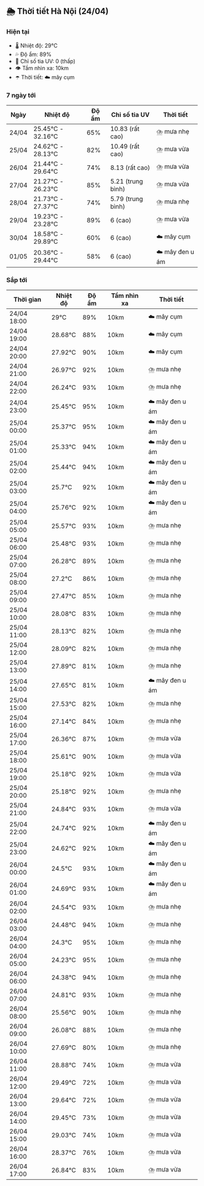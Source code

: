 ## 🌦️ Thời tiết Hà Nội (24/04)

### Hiện tại

- 🌡️ Nhiệt độ: 29℃
- 💦 Độ ẩm: 89%
- 🌟 Chỉ số tia UV: 0 (thấp)
- 👁️ Tầm nhìn xa: 10km
- ☂️ Thời tiết: ☁️ mây cụm

### 7 ngày tới

| Ngày | Nhiệt độ | Độ ẩm | Chỉ số tia UV | Thời tiết |
| --- | --- | --- | --- | --- |
| 24/04 | 25.45℃ - 32.16℃ | 65% | 10.83 (rất cao) | ⛈️ mưa nhẹ |
| 25/04 | 24.62℃ - 28.13℃ | 82% | 10.49 (rất cao) | ⛈️ mưa vừa |
| 26/04 | 21.44℃ - 29.64℃ | 74% | 8.13 (rất cao) | ⛈️ mưa vừa |
| 27/04 | 21.27℃ - 26.23℃ | 85% | 5.21 (trung bình) | ⛈️ mưa vừa |
| 28/04 | 21.73℃ - 27.37℃ | 74% | 5.79 (trung bình) | ⛈️ mưa nhẹ |
| 29/04 | 19.23℃ - 23.28℃ | 89% | 6 (cao) | ⛈️ mưa vừa |
| 30/04 | 18.58℃ - 29.89℃ | 60% | 6 (cao) | ☁️ mây cụm |
| 01/05 | 20.36℃ - 29.44℃ | 58% | 6 (cao) | ☁️ mây đen u ám |

### Sắp tới

| Thời gian | Nhiệt độ | Độ ẩm | Tầm nhìn xa | Thời tiết |
| --- | --- | --- | --- | --- |
| 24/04 18:00 | 29℃ | 89% | 10km | ☁️ mây cụm |
| 24/04 19:00 | 28.68℃ | 88% | 10km | ☁️ mây cụm |
| 24/04 20:00 | 27.92℃ | 90% | 10km | ☁️ mây cụm |
| 24/04 21:00 | 26.97℃ | 92% | 10km | ⛈️ mưa nhẹ |
| 24/04 22:00 | 26.24℃ | 93% | 10km | ⛈️ mưa nhẹ |
| 24/04 23:00 | 25.45℃ | 95% | 10km | ☁️ mây đen u ám |
| 25/04 00:00 | 25.37℃ | 95% | 10km | ☁️ mây đen u ám |
| 25/04 01:00 | 25.33℃ | 94% | 10km | ☁️ mây đen u ám |
| 25/04 02:00 | 25.44℃ | 94% | 10km | ☁️ mây đen u ám |
| 25/04 03:00 | 25.7℃ | 92% | 10km | ☁️ mây đen u ám |
| 25/04 04:00 | 25.76℃ | 92% | 10km | ☁️ mây đen u ám |
| 25/04 05:00 | 25.57℃ | 93% | 10km | ⛈️ mưa nhẹ |
| 25/04 06:00 | 25.48℃ | 93% | 10km | ⛈️ mưa nhẹ |
| 25/04 07:00 | 26.28℃ | 89% | 10km | ⛈️ mưa nhẹ |
| 25/04 08:00 | 27.2℃ | 86% | 10km | ⛈️ mưa nhẹ |
| 25/04 09:00 | 27.47℃ | 85% | 10km | ⛈️ mưa nhẹ |
| 25/04 10:00 | 28.08℃ | 83% | 10km | ⛈️ mưa nhẹ |
| 25/04 11:00 | 28.13℃ | 82% | 10km | ⛈️ mưa nhẹ |
| 25/04 12:00 | 28.09℃ | 82% | 10km | ⛈️ mưa nhẹ |
| 25/04 13:00 | 27.89℃ | 81% | 10km | ⛈️ mưa nhẹ |
| 25/04 14:00 | 27.65℃ | 81% | 10km | ☁️ mây đen u ám |
| 25/04 15:00 | 27.53℃ | 82% | 10km | ⛈️ mưa nhẹ |
| 25/04 16:00 | 27.14℃ | 84% | 10km | ⛈️ mưa nhẹ |
| 25/04 17:00 | 26.36℃ | 87% | 10km | ⛈️ mưa vừa |
| 25/04 18:00 | 25.61℃ | 90% | 10km | ⛈️ mưa vừa |
| 25/04 19:00 | 25.18℃ | 92% | 10km | ⛈️ mưa vừa |
| 25/04 20:00 | 25.18℃ | 92% | 10km | ⛈️ mưa nhẹ |
| 25/04 21:00 | 24.84℃ | 93% | 10km | ⛈️ mưa vừa |
| 25/04 22:00 | 24.74℃ | 92% | 10km | ☁️ mây đen u ám |
| 25/04 23:00 | 24.62℃ | 92% | 10km | ☁️ mây đen u ám |
| 26/04 00:00 | 24.5℃ | 93% | 10km | ☁️ mây đen u ám |
| 26/04 01:00 | 24.69℃ | 93% | 10km | ☁️ mây đen u ám |
| 26/04 02:00 | 24.54℃ | 93% | 10km | ⛈️ mưa nhẹ |
| 26/04 03:00 | 24.48℃ | 94% | 10km | ⛈️ mưa nhẹ |
| 26/04 04:00 | 24.3℃ | 95% | 10km | ⛈️ mưa nhẹ |
| 26/04 05:00 | 24.23℃ | 95% | 10km | ⛈️ mưa nhẹ |
| 26/04 06:00 | 24.38℃ | 94% | 10km | ⛈️ mưa nhẹ |
| 26/04 07:00 | 24.81℃ | 93% | 10km | ⛈️ mưa nhẹ |
| 26/04 08:00 | 25.56℃ | 90% | 10km | ⛈️ mưa nhẹ |
| 26/04 09:00 | 26.08℃ | 88% | 10km | ⛈️ mưa nhẹ |
| 26/04 10:00 | 27.69℃ | 80% | 10km | ⛈️ mưa nhẹ |
| 26/04 11:00 | 28.88℃ | 74% | 10km | ⛈️ mưa vừa |
| 26/04 12:00 | 29.49℃ | 72% | 10km | ⛈️ mưa vừa |
| 26/04 13:00 | 29.64℃ | 72% | 10km | ⛈️ mưa vừa |
| 26/04 14:00 | 29.45℃ | 73% | 10km | ⛈️ mưa vừa |
| 26/04 15:00 | 29.03℃ | 74% | 10km | ⛈️ mưa vừa |
| 26/04 16:00 | 28.37℃ | 76% | 10km | ⛈️ mưa vừa |
| 26/04 17:00 | 26.84℃ | 83% | 10km | ⛈️ mưa vừa |

